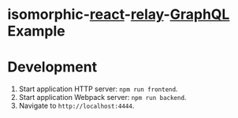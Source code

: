 # isomorphic-[react](https://facebook.github.io/react/)-[relay](https://facebook.github.io/relay/)-[GraphQL](http://graphql.org/) Example

# Development

1. Start application HTTP server: `npm run frontend`.
2. Start application Webpack server: `npm run backend`.
3. Navigate to `http://localhost:4444`.
